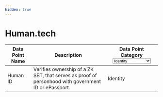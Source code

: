 ```yaml
---
hidden: true
---
```


# Human.tech

<table><thead><tr><th>Data Point Name</th><th>Description</th><th>Data Point Category<select><option value="lomLNr0I9Uvm" label="Identity" color="blue"></option><option value="4CcsGQO5qqP1" label="Activity" color="blue"></option><option value="vupUT60FMN6n" label="Credibility" color="blue"></option><option value="N1ap3SKQ2O9w" label="Skills [Developer]" color="blue"></option><option value="DHBuT13t8Hmk" label="Skills [Creator]" color="blue"></option></select></th></tr></thead><tbody><tr><td>Human ID</td><td>Verifies ownership of a ZK SBT, that serves as proof of personhood with government ID or ePassport.</td><td><span data-option="lomLNr0I9Uvm">Identity</span></td></tr></tbody></table>
